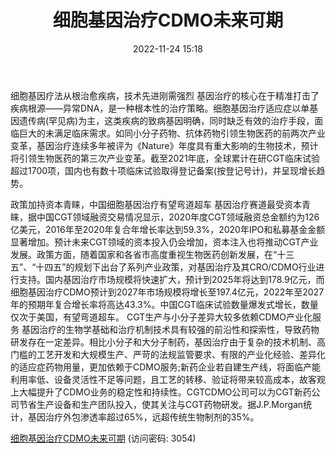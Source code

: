 ﻿---
title: 细胞基因治疗CDMO未来可期
date: 2022-11-24 15:18
tags:
- 医药行业
updated: 1970-01-01 08:00:00
---

细胞基因疗法从根治愈疾病，技术先进刚需强烈
基因治疗的核心在于精准打击了疾病根源——异常DNA，是一种根本性的治疗策略。细胞基因治疗适应症以单基因遗传病(罕见病)为主，这类疾病的致病基因明确，同时缺乏有效的治疗手段，面临巨大的未满足临床需求。如同小分子药物、抗体药物引领生物医药的前两次产业变革，基因治疗连续多年被评为《Nature》年度具有重大影响的生物技术，预计将引领生物医药的第三次产业变革。截至2021年底，全球累计在研CGT临床试验超过1700项，国内也有数十项临床试验取得登记备案(按登记号计)，并呈现增长趋势。
<!-- more -->
政策加持资本青睐，中国细胞基因治疗有望弯道超车
基因治疗赛道最受资本青睐，据中国CGT领域融资交易情况显示，2020年度CGT领域融资总金额约为126亿美元，2016年至2020年复合年增长率达到59.3%，2020年IPO和私募基金金额显著增加。预计未来CGT领域的资本投入仍会增加，资本注入也将推动CGT产业发展。政策方面，随着国家和各省市高度重视生物医药创新发展，在“十三五”、“十四五”的规划下出台了系列产业政策，对基因治疗及其CRO/CDMO行业进行支持。国内基因治疗市场规模将快速扩大，预计到2025年将达到178.9亿元，而细胞基因治疗CDMO预计到2027年市场规模将增长至197.4亿元，2022年至2027年的预期年复合增长率将高达43.3%。中国CGT临床试验数量爆发式增长，数量仅次于美国，有望弯道超车。
CGT生产与小分子差异大较多依赖CDMO产业化服务
基因治疗的生物学基础和治疗机制技术具有较强的前沿性和探索性，导致药物研发存在一定差异。相比小分子和大分子制药，基因治疗由于复杂的技术机制、高门槛的工艺开发和大规模生产、严苛的法规监管要求、有限的产业化经验、差异化的适应症药物用量，更加依赖于CDMO服务;新药企业若自建生产线，将面临产能利用率低、设备灵活性不足等问题，且工艺的转移、验证将带来较高成本，故客观上大幅提升了CDMO业务的稳定性和持续性。CGTCDMO公司可以为CGT新药公司节省生产设备和生产团队投入，使其关注与CGT药物研发。据J.P.Morgan统计，基因治疗外包渗透率超过65%，远超传统生物制剂的35%。

[细胞基因治疗CDMO未来可期](https://url12.ctfile.com/f/3948612-730901854-3da7e0?p=3054)
(访问密码: 3054)

